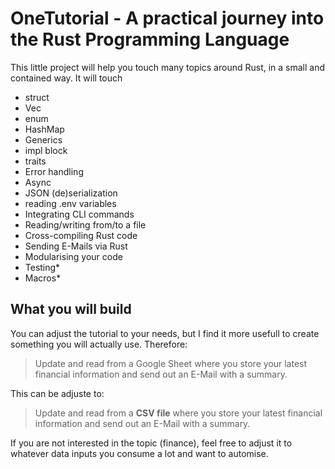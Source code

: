 # OneTutorial - A practical journey into the Rust Programming Language

This little project will help you touch many topics around Rust, in a small and contained way. It will touch

* struct
* Vec
* enum
* HashMap
* Generics
* impl block
* traits
* Error handling
* Async
* JSON (de)serialization 
* reading .env variables
* Integrating CLI commands
* Reading/writing from/to a file
* Cross-compiling Rust code 
* Sending E-Mails via Rust
* Modularising your code 
* Testing* 
* Macros* 


## What you will build

You can adjust the tutorial to your needs, but I find it more usefull to create something you will actually use. Therefore: 

> Update and read from a Google Sheet where you store your latest financial information and send out an E-Mail with a summary. 

This can be adjuste to:

> Update and read from a **CSV file** where you store your latest financial information and send out an E-Mail with a summary.

If you are not interested in the topic (finance), feel free to adjust it to whatever data inputs you consume a lot and want to automise. 

